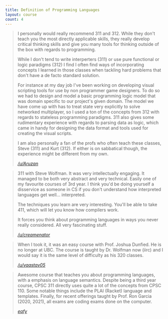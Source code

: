 ```yaml
---
title: Definition of Programming Languages
layout: course
count: 4
---
```


> I personally would really recommend 311 and 312. While they don't teach you the most directly applicable skills, they really develop critical thinking skills and give you many tools for thinking outside of the box with regards to programming.
>
> While I don't tend to write interperters (311) or use pure functional or logic paradigms (312) I find I often find ways of incorporating concepts I learned in those classes when tackling hard problems that don't have a de facto standard solution.
>
> For instance at my day job I've been working on developing visual scripting tools for use by non programmer game designers. To do so we had to design and model a basic programming logic model that was domain specific to our project's given domain. The model we have come up with has to treat state very explicitly to solve networked multiplayer, so I used a ton of the concepts from 312 with regards to stateless programming paradigms. 311 also gives some rudimentary experience with regards to parsing data as logic, which came in handy for designing the data format and tools used for creating the visual scripts.
>
> I am also personally a fan of the profs who often teach these classes, Steve (311) and Kurt (312). If either is on sabbatical though, the experience might be different from my own.
>
> <cite><a href="https://www.reddit.com/r/UBC/comments/1zo80v/recommended_300level_cpsc_course/cfvhfrm">/u/Aruzan</a></cite>

> 311 with Steve Wolfman. It was very intellectually engaging. It managed to be both very abstract and very technical. Easily one of my favourite courses of 3rd year. I think you'd be doing yourself a disservice as someone in CS if you don't understand how interpreted languages get well... interpreted.
>
> The techniques you learn are very interesting. You'll be able to take 411, which will let you know how compilers work.
>
> It forces you think about programming languages in ways you never really considered. All very fascinating stuff.
>
> <cite><a href="https://www.reddit.com/r/UBC/comments/1zo80v/recommended_300level_cpsc_course/cfvk5zf">/u/creamenator</a></cite>

> When I took it, it was an easy course with Prof. Joshua Dunfied. He is no longer at UBC. The course is taught by Dr. Wolfman now (iirc) and I would say it is the same level of difficulty as his 320 classes.
>
> <cite><a href="https://www.reddit.com/r/UBC/comments/bsasu1/comp_sci_courses_at_ubc/eom20bx">/u/vaastav05</a></cite>

> Awesome course that teaches you about programming languages, with a emphasis on language semantics. Despite being a third year course, CPSC 311 directly uses quite a lot of the concepts from CPSC 110. Some notable things include the PLAI (Racket) language and templates. Finally, for recent offerings taught by Prof. Ron Garcia (2020, 2021), all exams are coding exams done on the computer.
>
> <cite><a href="https://github.com/eqfy">eqfy</a></cite>
